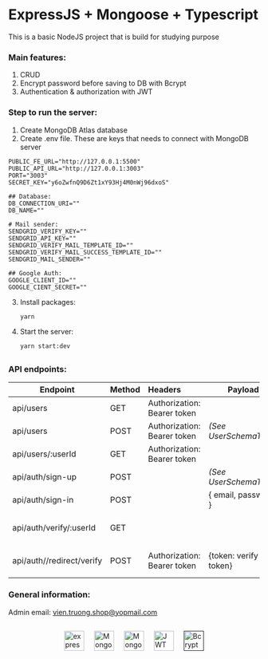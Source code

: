 # ExpressJS + Mongoose + Typescript

This is a basic NodeJS project that is build for studying purpose

### Main features:

1. CRUD
2. Encrypt password before saving to DB with Bcrypt
3. Authentication & authorization with JWT

### Step to run the server:

1. Create MongoDB Atlas database
2. Create .env file. These are keys that needs to connect with MongoDB server

```
PUBLIC_FE_URL="http://127.0.0.1:5500"
PUBLIC_API_URL="http://127.0.0.1:3003"
PORT="3003"
SECRET_KEY="y6oZwfnQ9D6Zt1xY93Hj4M0nWj96dxoS"

## Database:
DB_CONNECTION_URI=""
DB_NAME=""

# Mail sender:
SENDGRID_VERIFY_KEY=""
SENDGRID_API_KEY=""
SENDGRID_VERIFY_MAIL_TEMPLATE_ID=""
SENDGRID_VERIFY_MAIL_SUCCESS_TEMPLATE_ID=""
SENDGRID_MAIL_SENDER=""

## Google Auth:
GOOGLE_CLIENT_ID=""
GOOGLE_CIENT_SECRET=""
```

3. Install packages:

   `yarn`

4. Start the server:

   `yarn start:dev`

##

### API endpoints:

| Endpoint                  | Method | Headers                     | Payload                | Role  | Description                  |
| ------------------------- | ------ | :-------------------------- | ---------------------- | ----- | ---------------------------- |
| api/users                 | GET    | Authorization: Bearer token |                        | Admin | Get list users               |
| api/users                 | POST   | Authorization: Bearer token | _(See UserSchemaType)_ | Admin | Create user                  |
| api/users/:userId         | GET    | Authorization: Bearer token |                        | Admin | Get user by id               |
| api/auth/sign-up          | POST   |                             | _(See UserSchemaType)_ |       | Sign up                      |
| api/auth/sign-in          | POST   |                             | { email, password }    |       | Sign in                      |
| api/auth/verify/:userId   | GET    |                             |                        |       | Verify account after sign in |
| api/auth//redirect/verify | POST   | Authorization: Bearer token | {token: verify token}  |       | Verify redirect token        |

### General information:

Admin email: vien.truong.shop@yopmail.com

##

<div style='display: flex; justify-content: center; gap: 20px; flex-wrap: wrap'>
  <a href="https://expressjs.com/" target="_blank">
    <img src="https://expressjs.com/images/express-facebook-share.png" alt="expressjs" title="ExpressJS" min-width="40" height="40"/>
  </a>
  <a href="https://www.mongodb.com/" target="_blank">
    <img src="https://w7.pngwing.com/pngs/956/695/png-transparent-mongodb-original-wordmark-logo-icon-thumbnail.png" alt="MongoDB" title="MongoDB" min-width="40" height="40"/>
  </a>
  <a href="https://mongoosejs.com/" target="_blank">
    <img src="https://encrypted-tbn0.gstatic.com/images?q=tbn:ANd9GcQltfbPnGvdTOlfmF5F-u-SCmW9NoJ5yNybxnAGeckXsg&s" alt="Mongoose" title="Mongoose" min-width="40" height="40"/>
  </a>
  <a href="https://jwt.io/" target="_blank">
    <img src="https://encrypted-tbn0.gstatic.com/images?q=tbn:ANd9GcS4VF0m8nvqLyrkXsLmTOHjlG9drd1qptu9sfnxTl8LaA&s" alt="JWT" title="JWT" min-width="40" height="40"/>
  </a>
  <a href="" target="_blank">
    <img src="https://encrypted-tbn0.gstatic.com/images?q=tbn:ANd9GcRYAsUc7PTA4ShWqqSSHIZkBc7dJf8DbsuMp80CFfiifQ&s" alt="Bcrypt Hash" title="Bcrypt Hash" min-width="40" height="40"/>
  </a>
</div>
